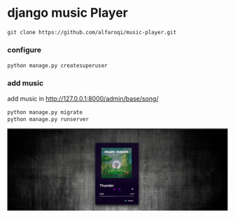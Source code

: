 # django music Player

```
git clone https://github.com/alfaroqi/music-player.git

```

### configure

``python manage.py createsuperuser
``
### add music
add music in http://127.0.0.1:8000/admin/base/song/
```
python manage.py migrate
python manage.py runserver
```

<img width="1680" alt="ss" src="https://github.com/alfaroqi/music-player/blob/main/media/Screenshot%20from%202021-06-27%2021-46-38.png">
